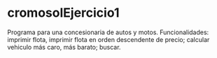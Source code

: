# cromosolEjercicio1
Programa para una concesionaria de autos y motos. Funcionalidades: imprimir flota, imprimir flota en orden descendente de precio; calcular vehiculo más caro, más barato; buscar.
